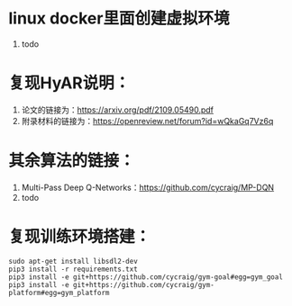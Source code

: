<!--
 * @Author: gongweijing 876887913@qq.com
 * @Date: 2023-12-05 12:27:42
 * @LastEditors: gongweijing 876887913@qq.com
<<<<<<< HEAD
 * @LastEditTime: 2023-12-05 13:55:48
=======
 * @LastEditTime: 2023-12-05 12:53:14
>>>>>>> 49526366bf7f3c1af0da0063f03f31155213b444
 * @FilePath: /gongweijing/Ship_New/hyar/readme.md
 * @Description: 
 * 
 * Copyright (c) 2023 by ${git_name_email}, All Rights Reserved. 
-->
# linux docker里面创建虚拟环境
1. todo

# 复现HyAR说明：
1. 论文的链接为：https://arxiv.org/pdf/2109.05490.pdf
2. 附录材料的链接为：https://openreview.net/forum?id=wQkaGq7Vz6q

# 其余算法的链接：
1. Multi-Pass Deep Q-Networks：https://github.com/cycraig/MP-DQN
2. todo

# 复现训练环境搭建：
```
sudo apt-get install libsdl2-dev
pip3 install -r requirements.txt
pip3 install -e git+https://github.com/cycraig/gym-goal#egg=gym_goal
pip3 install -e git+https://github.com/cycraig/gym-platform#egg=gym_platform
```
